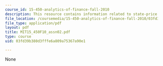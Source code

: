 ```yaml
---
course_id: 15-450-analytics-of-finance-fall-2010
description: This resource contains information related to state-price density.
file_location: /coursemedia/15-450-analytics-of-finance-fall-2010/03fd39b380d3fffe6a809a75367a90e1_MIT15_450F10_assn02.pdf
file_type: application/pdf
layout: pdf
title: MIT15_450F10_assn02.pdf
type: course
uid: 03fd39b380d3fffe6a809a75367a90e1

---
```

None